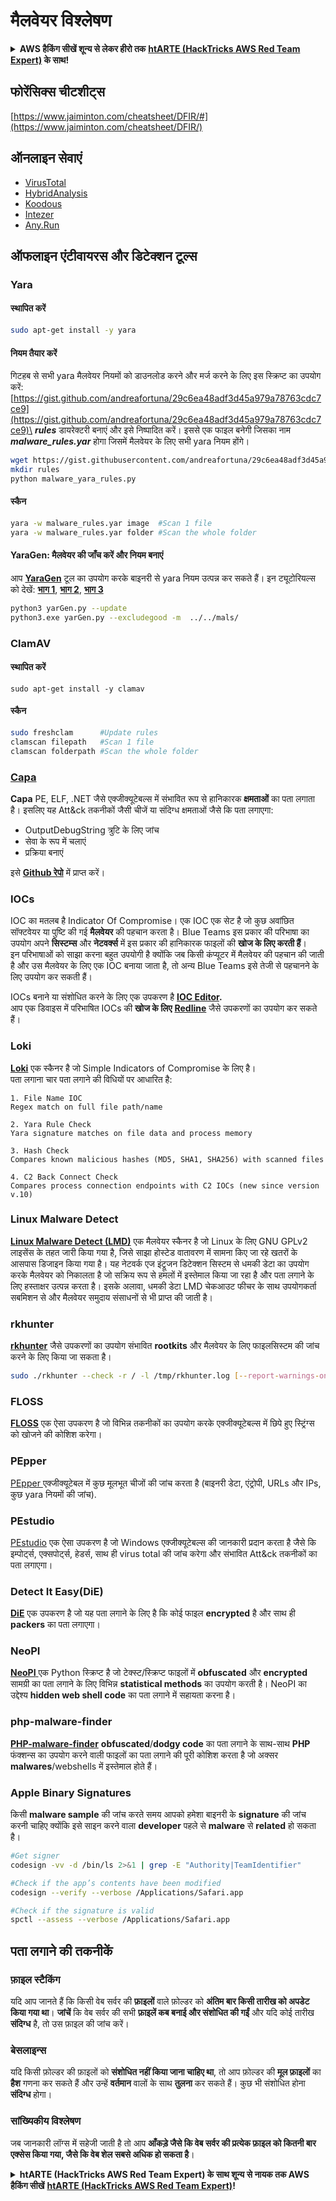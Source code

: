 # मैलवेयर विश्लेषण

<details>

<summary><strong>AWS हैकिंग सीखें शून्य से लेकर हीरो तक</strong> <a href="https://training.hacktricks.xyz/courses/arte"><strong>htARTE (HackTricks AWS Red Team Expert)</strong></a><strong> के साथ!</strong></summary>

HackTricks का समर्थन करने के अन्य तरीके:

* यदि आप चाहते हैं कि आपकी **कंपनी का विज्ञापन HackTricks में दिखाई दे** या **HackTricks को PDF में डाउनलोड करें**, तो [**सब्सक्रिप्शन प्लान्स**](https://github.com/sponsors/carlospolop) देखें!
* [**आधिकारिक PEASS & HackTricks स्वैग**](https://peass.creator-spring.com) प्राप्त करें
* [**The PEASS Family**](https://opensea.io/collection/the-peass-family) की खोज करें, हमारा विशेष [**NFTs**](https://opensea.io/collection/the-peass-family) संग्रह
* 💬 [**Discord group**](https://discord.gg/hRep4RUj7f) में **शामिल हों** या [**telegram group**](https://t.me/peass) में या **Twitter** पर 🐦 [**@carlospolopm**](https://twitter.com/carlospolopm) को **फॉलो** करें।
* **HackTricks** के [**github repos**](https://github.com/carlospolop/hacktricks) और [**HackTricks Cloud**](https://github.com/carlospolop/hacktricks-cloud) में PRs सबमिट करके अपनी हैकिंग ट्रिक्स साझा करें।

</details>

## फोरेंसिक्स चीटशीट्स

[https://www.jaiminton.com/cheatsheet/DFIR/#](https://www.jaiminton.com/cheatsheet/DFIR/)

## ऑनलाइन सेवाएं

* [VirusTotal](https://www.virustotal.com/gui/home/upload)
* [HybridAnalysis](https://www.hybrid-analysis.com)
* [Koodous](https://koodous.com)
* [Intezer](https://analyze.intezer.com)
* [Any.Run](https://any.run/)

## ऑफलाइन एंटीवायरस और डिटेक्शन टूल्स

### Yara

#### स्थापित करें
```bash
sudo apt-get install -y yara
```
#### नियम तैयार करें

गिटहब से सभी yara मैलवेयर नियमों को डाउनलोड करने और मर्ज करने के लिए इस स्क्रिप्ट का उपयोग करें: [https://gist.github.com/andreafortuna/29c6ea48adf3d45a979a78763cdc7ce9](https://gist.github.com/andreafortuna/29c6ea48adf3d45a979a78763cdc7ce9)\
_**rules**_ डायरेक्टरी बनाएं और इसे निष्पादित करें। इससे एक फाइल बनेगी जिसका नाम _**malware\_rules.yar**_ होगा जिसमें मैलवेयर के लिए सभी yara नियम होंगे।
```bash
wget https://gist.githubusercontent.com/andreafortuna/29c6ea48adf3d45a979a78763cdc7ce9/raw/4ec711d37f1b428b63bed1f786b26a0654aa2f31/malware_yara_rules.py
mkdir rules
python malware_yara_rules.py
```
#### स्कैन
```bash
yara -w malware_rules.yar image  #Scan 1 file
yara -w malware_rules.yar folder #Scan the whole folder
```
#### YaraGen: मैलवेयर की जाँच करें और नियम बनाएं

आप [**YaraGen**](https://github.com/Neo23x0/yarGen) टूल का उपयोग करके बाइनरी से yara नियम उत्पन्न कर सकते हैं। इन ट्यूटोरियल्स को देखें: [**भाग 1**](https://www.nextron-systems.com/2015/02/16/write-simple-sound-yara-rules/), [**भाग 2**](https://www.nextron-systems.com/2015/10/17/how-to-write-simple-but-sound-yara-rules-part-2/), [**भाग 3**](https://www.nextron-systems.com/2016/04/15/how-to-write-simple-but-sound-yara-rules-part-3/)
```bash
python3 yarGen.py --update
python3.exe yarGen.py --excludegood -m  ../../mals/
```
### ClamAV

#### स्थापित करें
```
sudo apt-get install -y clamav
```
#### स्कैन
```bash
sudo freshclam      #Update rules
clamscan filepath   #Scan 1 file
clamscan folderpath #Scan the whole folder
```
### [Capa](https://github.com/mandiant/capa)

**Capa** PE, ELF, .NET जैसे एक्जीक्यूटेबल्स में संभावित रूप से हानिकारक **क्षमताओं** का पता लगाता है। इसलिए यह Att\&ck तकनीकों जैसी चीजें या संदिग्ध क्षमताओं जैसे कि पता लगाएगा:

* OutputDebugString त्रुटि के लिए जांच
* सेवा के रूप में चलाएं
* प्रक्रिया बनाएं

इसे [**Github रेपो**](https://github.com/mandiant/capa) में प्राप्त करें।

### IOCs

IOC का मतलब है Indicator Of Compromise। एक IOC एक सेट है जो कुछ अवांछित सॉफ्टवेयर या पुष्टि की गई **मैलवेयर** की पहचान करता है। Blue Teams इस प्रकार की परिभाषा का उपयोग अपने **सिस्टम्स** और **नेटवर्क्स** में इस प्रकार की हानिकारक फाइलों की **खोज के लिए करती हैं**।\
इन परिभाषाओं को साझा करना बहुत उपयोगी है क्योंकि जब किसी कंप्यूटर में मैलवेयर की पहचान की जाती है और उस मैलवेयर के लिए एक IOC बनाया जाता है, तो अन्य Blue Teams इसे तेजी से पहचानने के लिए उपयोग कर सकती हैं।

IOCs बनाने या संशोधित करने के लिए एक उपकरण है [**IOC Editor**](https://www.fireeye.com/services/freeware/ioc-editor.html)**.**\
आप एक डिवाइस में परिभाषित IOCs की **खोज के लिए** [**Redline**](https://www.fireeye.com/services/freeware/redline.html) जैसे उपकरणों का उपयोग कर सकते हैं।

### Loki

[**Loki**](https://github.com/Neo23x0/Loki) एक स्कैनर है जो Simple Indicators of Compromise के लिए है।\
पता लगाना चार पता लगाने की विधियों पर आधारित है:
```
1. File Name IOC
Regex match on full file path/name

2. Yara Rule Check
Yara signature matches on file data and process memory

3. Hash Check
Compares known malicious hashes (MD5, SHA1, SHA256) with scanned files

4. C2 Back Connect Check
Compares process connection endpoints with C2 IOCs (new since version v.10)
```
### Linux Malware Detect

[**Linux Malware Detect (LMD)**](https://www.rfxn.com/projects/linux-malware-detect/) एक मैलवेयर स्कैनर है जो Linux के लिए GNU GPLv2 लाइसेंस के तहत जारी किया गया है, जिसे साझा होस्टेड वातावरण में सामना किए जा रहे खतरों के आसपास डिजाइन किया गया है। यह नेटवर्क एज इंट्रूजन डिटेक्शन सिस्टम से धमकी डेटा का उपयोग करके मैलवेयर को निकालता है जो सक्रिय रूप से हमलों में इस्तेमाल किया जा रहा है और पता लगाने के लिए हस्ताक्षर उत्पन्न करता है। इसके अलावा, धमकी डेटा LMD चेकआउट फीचर के साथ उपयोगकर्ता सबमिशन से और मैलवेयर समुदाय संसाधनों से भी प्राप्त की जाती है।

### rkhunter

[**rkhunter**](http://rkhunter.sourceforge.net) जैसे उपकरणों का उपयोग संभावित **rootkits** और मैलवेयर के लिए फाइलसिस्टम की जांच करने के लिए किया जा सकता है।
```bash
sudo ./rkhunter --check -r / -l /tmp/rkhunter.log [--report-warnings-only] [--skip-keypress]
```
### FLOSS

[**FLOSS**](https://github.com/mandiant/flare-floss) एक ऐसा उपकरण है जो विभिन्न तकनीकों का उपयोग करके एक्जीक्यूटेबल्स में छिपे हुए स्ट्रिंग्स को खोजने की कोशिश करेगा।

### PEpper

[PEpper ](https://github.com/Th3Hurrican3/PEpper) एक्जीक्यूटेबल में कुछ मूलभूत चीजों की जांच करता है (बाइनरी डेटा, एंट्रोपी, URLs और IPs, कुछ yara नियमों की जांच).

### PEstudio

[PEstudio](https://www.winitor.com/download) एक ऐसा उपकरण है जो Windows एक्जीक्यूटेबल्स की जानकारी प्रदान करता है जैसे कि इम्पोर्ट्स, एक्सपोर्ट्स, हेडर्स, साथ ही virus total की जांच करेगा और संभावित Att\&ck तकनीकों का पता लगाएगा।

### Detect It Easy(DiE)

[**DiE**](https://github.com/horsicq/Detect-It-Easy/) एक उपकरण है जो यह पता लगाने के लिए है कि कोई फाइल **encrypted** है और साथ ही **packers** का पता लगाएगा।

### NeoPI

[**NeoPI** ](https://github.com/CiscoCXSecurity/NeoPI) एक Python स्क्रिप्ट है जो टेक्स्ट/स्क्रिप्ट फाइलों में **obfuscated** और **encrypted** सामग्री का पता लगाने के लिए विभिन्न **statistical methods** का उपयोग करती है। NeoPI का उद्देश्य **hidden web shell code** का पता लगाने में सहायता करना है।

### **php-malware-finder**

[**PHP-malware-finder**](https://github.com/nbs-system/php-malware-finder) **obfuscated**/**dodgy code** का पता लगाने के साथ-साथ **PHP** फंक्शन्स का उपयोग करने वाली फाइलों का पता लगाने की पूरी कोशिश करता है जो अक्सर **malwares**/webshells में इस्तेमाल होते हैं।

### Apple Binary Signatures

किसी **malware sample** की जांच करते समय आपको हमेशा बाइनरी के **signature** की जांच करनी चाहिए क्योंकि इसे साइन करने वाला **developer** पहले से **malware** से **related** हो सकता है।
```bash
#Get signer
codesign -vv -d /bin/ls 2>&1 | grep -E "Authority|TeamIdentifier"

#Check if the app’s contents have been modified
codesign --verify --verbose /Applications/Safari.app

#Check if the signature is valid
spctl --assess --verbose /Applications/Safari.app
```
## पता लगाने की तकनीकें

### फ़ाइल स्टैकिंग

यदि आप जानते हैं कि किसी वेब सर्वर की **फ़ाइलों** वाले फ़ोल्डर को **अंतिम बार किसी तारीख को अपडेट किया गया था**। **जांचें** कि वेब सर्वर की सभी **फ़ाइलें कब बनाई और संशोधित की गईं** और यदि कोई तारीख **संदिग्ध** है, तो उस फ़ाइल की जांच करें।

### बेसलाइन्स

यदि किसी फ़ोल्डर की फ़ाइलों को **संशोधित नहीं किया जाना चाहिए था**, तो आप फ़ोल्डर की **मूल फ़ाइलों** का **हैश** गणना कर सकते हैं और उन्हें **वर्तमान** वालों के साथ **तुलना** कर सकते हैं। कुछ भी संशोधित होना **संदिग्ध** होगा।

### सांख्यिकीय विश्लेषण

जब जानकारी लॉग्स में सहेजी जाती है तो आप **आँकड़े जैसे कि वेब सर्वर की प्रत्येक फ़ाइल को कितनी बार एक्सेस किया गया, जैसे कि वेब शेल सबसे अधिक हो सकता है**।

<details>

<summary><strong>htARTE (HackTricks AWS Red Team Expert) के साथ शून्य से नायक तक AWS हैकिंग सीखें</strong> <a href="https://training.hacktricks.xyz/courses/arte"><strong>htARTE (HackTricks AWS Red Team Expert)</strong></a><strong>!</strong></summary>

HackTricks का समर्थन करने के अन्य तरीके:

* यदि आप चाहते हैं कि आपकी **कंपनी का विज्ञापन HackTricks में दिखाई दे** या **HackTricks को PDF में डाउनलोड करें** तो [**सब्सक्रिप्शन प्लान्स**](https://github.com/sponsors/carlospolop) देखें!
* [**आधिकारिक PEASS & HackTricks स्वैग**](https://peass.creator-spring.com) प्राप्त करें
* [**The PEASS Family**](https://opensea.io/collection/the-peass-family) की खोज करें, हमारा एक्सक्लूसिव [**NFTs**](https://opensea.io/collection/the-peass-family) संग्रह
* 💬 [**Discord group**](https://discord.gg/hRep4RUj7f) में **शामिल हों** या [**telegram group**](https://t.me/peass) में या **Twitter** पर मुझे 🐦 [**@carlospolopm**](https://twitter.com/carlospolopm) **का पालन करें**।
* **HackTricks** के [**github repos**](https://github.com/carlospolop/hacktricks) और [**HackTricks Cloud**](https://github.com/carlospolop/hacktricks-cloud) में PRs सबमिट करके अपनी हैकिंग ट्रिक्स साझा करें।

</details>
